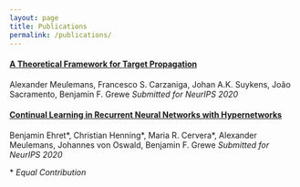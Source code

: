```yaml
---
layout: page
title: Publications
permalink: /publications/
---
```


#### [A Theoretical Framework for Target Propagation](https://arxiv.org/abs/2006.14331)
Alexander Meulemans, Francesco S. Carzaniga, Johan A.K. Suykens, João Sacramento, Benjamin F. Grewe
*Submitted for NeurIPS 2020*

#### [Continual Learning in Recurrent Neural Networks with Hypernetworks](https://arxiv.org/abs/2006.12109)
Benjamin Ehret&ast;, Christian Henning&ast;, Maria R. Cervera&ast;, Alexander Meulemans, Johannes von Oswald, Benjamin F. Grewe
*Submitted for NeurIPS 2020*

&ast; *Equal Contribution*



